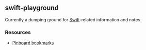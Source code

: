 ## swift-playground

Currently a dumping ground for [Swift][sw]-related information and notes.

[sw]: https://developer.apple.com/library/prerelease/ios/documentation/Swift/Conceptual/Swift_Programming_Language/index.html

### Resources

- [Pinboard bookmarks](https://pinboard.in/u:andrewsardone/t:swiftlang)
